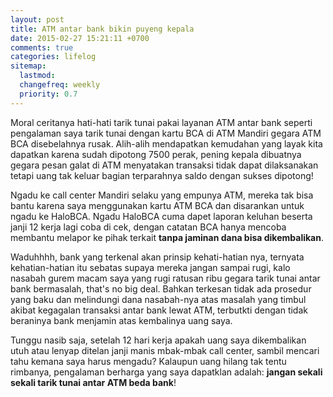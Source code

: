 ```yaml
---
layout: post
title: ATM antar bank bikin puyeng kepala
date: 2015-02-27 15:21:11 +0700 
comments: true
categories: lifelog
sitemap:
  lastmod: 
  changefreq: weekly
  priority: 0.7
---
```


Moral ceritanya hati-hati tarik tunai pakai layanan ATM antar bank seperti pengalaman saya tarik tunai dengan kartu BCA di ATM Mandiri gegara ATM BCA disebelahnya rusak. Alih-alih mendapatkan kemudahan yang layak kita dapatkan karena sudah dipotong 7500 perak, pening kepala dibuatnya gegara pesan galat di ATM menyatakan transaksi tidak dapat dilaksanakan tetapi uang tak keluar bagian terparahnya saldo dengan sukses dipotong! 

Ngadu ke call center Mandiri selaku yang empunya ATM, mereka tak bisa bantu karena saya menggunakan kartu ATM BCA dan disarankan untuk ngadu ke HaloBCA. Ngadu HaloBCA cuma dapet laporan keluhan beserta janji 12 kerja lagi coba di cek, dengan catatan BCA hanya mencoba membantu melapor ke pihak terkait **tanpa jaminan dana bisa dikembalikan**. 

Waduhhhh, bank yang terkenal akan prinsip kehati-hatian nya, ternyata kehatian-hatian itu sebatas supaya mereka jangan sampai rugi, kalo nasabah gurem macam saya yang rugi ratusan ribu gegara tarik tunai antar bank bermasalah, that's no big deal. Bahkan terkesan tidak ada prosedur yang baku dan melindungi dana nasabah-nya atas masalah yang timbul akibat kegagalan transaksi antar bank lewat ATM, terbutkti dengan tidak beraninya bank menjamin atas kembalinya uang saya.

Tunggu nasib saja, setelah 12 hari kerja apakah uang saya dikembalikan utuh atau lenyap ditelan janji manis mbak-mbak call center, sambil mencari tahu kemana saya harus mengadu? Kalaupun uang hilang tak tentu rimbanya, pengalaman berharga yang saya dapatklan adalah: **jangan sekali sekali tarik tunai antar ATM beda bank**!



 


  


